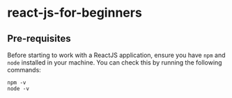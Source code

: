 # react-js-for-beginners

## Pre-requisites

Before starting to work with a ReactJS application, ensure you have `npm` and `node` installed in your machine. You can check this by running the following commands:

```
npm -v
node -v
```